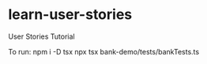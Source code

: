 # learn-user-stories
User Stories Tutorial

To run:
npm i -D tsx
npx tsx bank-demo/tests/bankTests.ts
